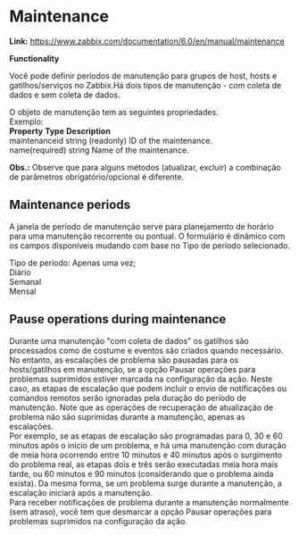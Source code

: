 # **Maintenance**
  **Link:** https://www.zabbix.com/documentation/6.0/en/manual/maintenance<br>

   **Functionality**<br>

   Você pode definir períodos de manutenção para grupos de host, hosts e gatilhos/serviços no Zabbix.Há dois tipos de manutenção - com coleta de dados e sem coleta de dados.<br>
 
   O objeto de manutenção tem as seguintes propriedades.<br>
   Exemplo:<br>
   **Property**     	**Type** 	  **Description** <br>
   maintenanceid	     string	      (readonly) ID of the maintenance.<br>
   name(required)	     string	      Name of the maintenance.<br>

   **Obs.:** Observe que para alguns métodos (atualizar, excluir) a combinação de parâmetros obrigatório/opcional é diferente.<br>

## **Maintenance periods**<br>

   A janela de período de manutenção serve para planejamento de horário para uma manutenção recorrente ou pontual. O formulário é dinâmico com os campos disponíveis mudando com base no Tipo de período selecionado.<br>

   Tipo de período: Apenas uma vez;<br>
                    Diário<br>
                    Semanal<br>
                    Mensal<br>

## **Pause operations during maintenance**<br>
   
   Durante uma manutenção "com coleta de dados" os gatilhos são processados como de costume e eventos são criados quando necessário. No entanto, as escalações de problema são pausadas para os hosts/gatilhos em manutenção, se a opção Pausar operações para problemas suprimidos estiver marcada na configuração da ação. Neste caso, as etapas de escalação que podem incluir o envio de notificações ou comandos remotos serão ignoradas pela duração do período de manutenção. Note que as operações de recuperação de atualização de problema não são suprimidas durante a manutenção, apenas as escalações.<br>
   Por exemplo, se as etapas de escalação são programadas para 0, 30 e 60 minutos após o início de um problema, e há uma manutenção com duração de meia hora ocorrendo entre 10 minutos e 40 minutos após o surgimento do problema real, as etapas dois e três serão executadas meia hora mais tarde, ou 60 minutos e 90 minutos (considerando que o problema ainda exista). Da mesma forma, se um problema surge durante a manutenção, a escalação iniciará após a manutenção.<br>
   Para receber notificações de problema durante a manutenção normalmente (sem atraso), você tem que desmarcar a opção Pausar operações para problemas suprimidos na configuração da ação.<br>

